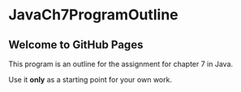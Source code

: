# JavaCh7ProgramOutline

## Welcome to GitHub Pages

This program is an outline for the assignment for chapter 7 in Java.

Use it **only** as a starting point for your own work.
